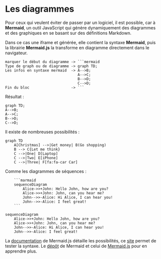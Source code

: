 # Les diagrammes

Pour ceux qui veulent éviter de passer par un logiciel, il est possible, car à **Mermaid**, un outil JavaScript qui génère dynamiquement des diagrammes et des graphiques en se basant sur des définitions Markdown.  

Dans ce cas une iframe et générée, elle contient la syntaxe **Mermaid**, puis la librairie **Mermaid.js** la transforme en diagramme directement dans le navigateur.

```
marquer le début du diagramme -> ```mermaid
Type de graph ou de diagramme -> graph TD;
Les infos en syntaxe mermaid  -> A-->B;
                                 A-->C;
                                 B-->D;
                                 C-->D;
Fin du bloc                   -> ```
```
Résultat :
```mermaid
graph TD;
A-->B;
A-->C;
B-->D;
C-->D;
```
Il existe de nombreuses possibilités :

```mermaid
graph TD
    A[Christmas] -->|Get money| B(Go shopping)
    B --> C{Let me think}
    C -->|One| D[Laptop]
    C -->|Two| E[iPhone]
    C -->|Three| F[fa:fa-car Car]
```
Comme les diagrammes de séquences : 
```
    ```marmaid
    sequenceDiagram
        Alice->>+John: Hello John, how are you?
        Alice->>+John: John, can you hear me?
        John-->>-Alice: Hi Alice, I can hear you!
        John-->>-Alice: I feel great!
    ```
```
```marmaid
sequenceDiagram
    Alice->>+John: Hello John, how are you?
    Alice->>+John: John, can you hear me?
    John-->>-Alice: Hi Alice, I can hear you!
    John-->>-Alice: I feel great!
```

La [documentation](https://mermaid.js.org/ "doc de Mermaid.js") de Mermaid.js détaille les possibilités, ce [site](https://mermaid.live/ "Mermaid Live Editor") permet de tester la syntaxe. Le [dépôt](https://github.com/mermaid-js/mermaid "dépôt de Mermaid") de Mermaid et celui de [Mermaid.js](https://github.com/mermaid-js/ "dépôt de Mermaid.js") pour en apprendre plus.